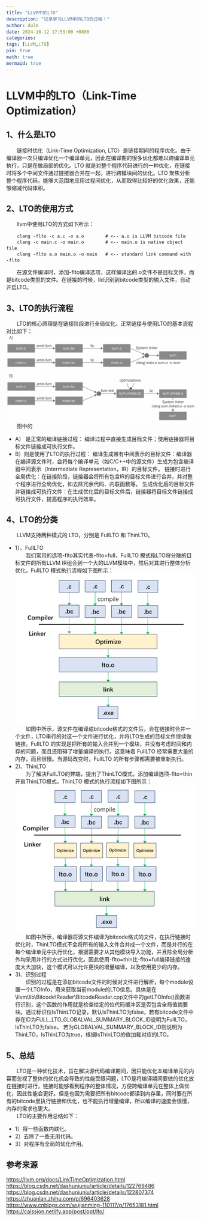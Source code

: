 ```yaml
---
title: "LLVM中的LTO"
description: "记录学习LLVM中的LTO的过程！"
author: dulm
date: 2024-10-12 17:53:00 +0800
categories: 
tags: [LLVM,LTO]
pin: true
math: true
mermaid: true
---
```

# LLVM中的LTO（Link-Time Optimization）
## 1、什么是LTO
&emsp;&emsp;链接时优化（Link-Time Optimization, LTO）是链接期间的程序优化。由于编译器一次只编译优化一个编译单元，因此在编译期的很多优化都难以跨编译单元执行，只是在做局部的优化。LTO 就是对整个程序代码进行的一种优化，在链接时将多个中间文件通过链接器合并在一起，进行跨模块间的优化。LTO 聚焦分析整个程序代码，能够大范围地应用过程间优化，从而取得比较好的优化效果，还能够缩减代码体积。
## 2、LTO的使用方式
&emsp;&emsp;llvm中使用LTO的方式如下所示：   
```
  	clang -flto -c a.c -o a.o        # <-- a.o is LLVM bitcode file
  	clang -c main.c -o main.o        # <-- main.o is native object file
  	clang -flto a.o main.o -o main   # <-- standard link command with -flto
```
&emsp;&emsp;在源文件编译时，添加-flto编译选项，这样编译出的.o文件不是目标文件，而是bitcode类型的文件。在链接的时候，lld识别到bitcode类型的输入文件，自动开启LTO。
## 3、LTO的执行流程
&emsp;&emsp;LTO的核心原理是在链接阶段进行全局优化。正常链接与使用LTO的基本流程对比如下：
  ![lto](/assets/pic/image_.png)
&emsp;&emsp;图中的
- A）	是正常的编译链接过程：
编译过程中直接生成目标文件；使用链接器将目标文件链接成可执行文件。
- B）则是使用了LTO的执行过程： 
编译生成带有中间表示的目标文件：编译器在编译源文件时，会将每个编译单元（如C/C++中的源文件）生成为包含编译器中间表示（Intermediate Representation，IR）的目标文件。
链接时进行全局优化：在链接阶段，链接器会将所有包含IR的目标文件进行合并，并对整个程序进行全局优化，如去除冗余代码、内联函数等。
生成优化后的目标文件并链接成可执行文件：在生成优化后的目标文件后，链接器将目标文件链接成可执行文件，提高程序的执行效率。
## 4、LTO的分类
&emsp;&emsp;LLVM支持两种模式的 LTO，分别是 FullLTO 和 ThinLTO。
- 1）、FullLTO <br>
&emsp;&emsp;我们常用的选项-flto其实代表-flto=full，FullLTO 模式指LTO将分散的目标文件的所有LLVM IR组合到一个大的LLVM模块中，然后对其进行整体分析优化。FullLTO 模式执行流程如下图所示：
 ![fulllto](/assets/pic/image_1.png)
&emsp;&emsp;如图中所示，源文件在编译成bitcode格式的文件后，会在链接时合并一个文件，LTO串行的对这一个文件进行优化，并将LTO生成的目标文件继续做链接。FullLTO 的实现是把所有的输入合并到一个模块，并没有考虑时间和内存的问题，而且还阻碍了增量编译的执行。这意味着 FullLTO 经常需要大量的内存，而且很慢。当源码改变时，FullLTO 的所有步骤都需要被重新执行。
- 2)、ThinLTO <br>
&emsp;&emsp;为了解决FullLTO的弊端，提出了ThinLTO模式。添加编译选项-flto=thin开启ThinLTO模式。ThinLTO 模式的执行流程如下图所示：
![thinlto](/assets/pic/thinlto.png)
&emsp;&emsp;如图中所示，编译器将源文件编译为bitcode格式的文件，在执行链接时优化时，ThinLTO模式不会将所有的输入文件合并成一个文件，而是并行的在每个编译单元中执行优化，根据需要才从其他模块导入功能，并且除全局分析外均采用并行的方式进行优化。因此使用-flto=thin比-flto=full编译链接的速度大大加快，这个模式可以允许更快的增量编译，以及使用更少的内存。
- 3)、识别过程 <br>
&emsp;&emsp;识别的过程是在添加bitcode文件的时候对文件进行解析，每个module设置一个LTOInfo，用来获取当前module的LTO信息。具体是在\llvm\lib\Bitcode\Reader\BitcodeReader.cpp文件中的getLTOInfo()函数进行识别，这个函数的作用就是检查给定的位代码缓冲区是否包含全局值摘要块。通过标识位IsThinLTO记录，默认IsThinLTO为false，若有bitcode文件中存在ID为FULL_LTO_GLOBALVAL_SUMMARY_BLOCK_ID说明为FullLTO，IsThinLTO为false， 若为GLOBALVAL_SUMMARY_BLOCK_ID则说明为ThinLTO，IsThinLTO为true，根据IsThinLTO的值加载对应的LTO。
## 5、总结  
&emsp;&emsp;LTO是一种优化技术，旨在解决源代码编译期间，因只能优化本编译单元的内容而忽视了整体的优化机会导致的性能受限问题，LTO是将编译期间要做的优化放在链接时进行，链接时能够看到程序的整体情况，方便跨编译单元在整体上做优化，因此性能会更好。但是也因为需要把所有bitcode都读到内存里，同时要在所有的bitcode里执行链接和优化，也不能执行增量编译，所以编译的速度会很慢，内存的需求也更大。  
&emsp;&emsp;LTO的主要作用总结如下：
- 1）将一些函数内联化。
- 2）去除了一些无用代码。
- 3）对程序有全局的优化作用。
## 参考来源  
https://llvm.org/docs/LinkTimeOptimization.html  
https://blog.csdn.net/dashuniuniu/article/details/122769486  
https://blog.csdn.net/dashuniuniu/article/details/122807374  
https://zhuanlan.zhihu.com/p/696403628  
https://www.cnblogs.com/wujianming-110117/p/17653181.html  
https://calssion.netlify.app/post/opt/lto/

